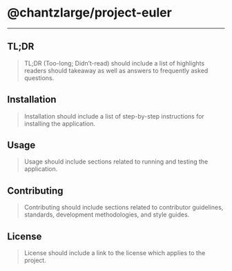 # @chantzlarge/project-euler

---
 
## TL;DR

> TL;DR (Too-long; Didn’t-read) should include a list of highlights readers should takeaway as well as answers to frequently asked questions.

## Installation

> Installation should include a list of step-by-step instructions for installing the application.

## Usage

> Usage should include sections related to running and testing the application.

## Contributing

> Contributing should include sections related to contributor guidelines, standards, development methodologies, and style guides.

## License

> License should include a link to the license which applies to the project.
